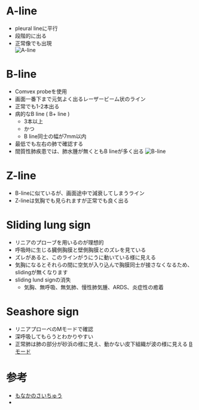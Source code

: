 # A-line
* pleural lineに平行
* 段階的に出る
* 正常像でも出現  
![A-line](http://blog-imgs-56-origin.fc2.com/m/0/3/m03a076d/normal.jpg)

# B-line
* Comvex probeを使用
* 画面一番下まで元気よく出るレーザービーム状のライン
* 正常でも1-2本出る
* 病的なB line ( B+ line ) 
	* 3本以上
	* かつ
	* B line同士の幅が7mm以内
* 最低でも左右の肺で確認する
* 間質性肺疾患では、肺水腫が無くともB lineが多く出る
![B-line](http://blog-imgs-56-origin.fc2.com/m/0/3/m03a076d/b-line.jpg)

# Z-line
* B-lineに似ているが、画面途中で減衰してしまうライン
* Z-lineは気胸でも見られますが正常でも良く出る

# Sliding lung sign
* リニアのプローブを用いるのが理想的
* 呼吸時に生じる臓側胸膜と壁側胸膜とのズレを見ている
* ズレがあると、このラインがうにうに動いている様に見える
* 気胸になるとそれらの間に空気が入り込んで胸膜同士が接さなくなるため、slidingが無くなります
* sliding lund signの消失
	* 気胸、無呼吸、無気肺、慢性肺気腫、ARDS、炎症性の癒着

# Seashore sign
* リニアプローベのMモードで確認
* 深呼吸してもらうとわかりやすい
* 正常肺は肺の部分が砂浜の様に見え、動かない皮下組織が波の様に見える
[Bモード](http://blog-imgs-56-origin.fc2.com/m/0/3/m03a076d/20121118022123192.jpg)
[](http://blog-imgs-56-origin.fc2.com/m/0/3/m03a076d/20121118022123d8d.jpg)

# 参考
* [もなかのさいちゅう](http://m03a076d.blog.fc2.com/blog-entry-1569.html)
* 

